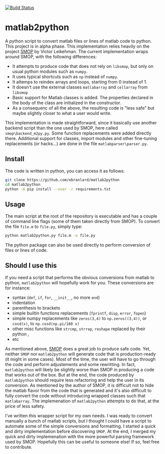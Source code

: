 [![Build Status](https://travis-ci.org/ebranlard/matalb2python.svg?branch=master)](https://travis-ci.org/ebranlard/matlab2python)

# matlab2python

A python script to convert matlab files or lines of matlab code to python. This project is in alpha phase. 
This implementation relies heavily on the project [SMOP](http://github.com/victorlei/smop/) by Victor Leikehman. 
The current implementation wraps around SMOP, with the following differences: 

- It attempts to produce code that does not rely on `libsmop`, but only on usual python modules such as `numpy`.
- It uses typical shortcuts such as `np` instead of `numpy`.
- It attemps to reindex arrays and loops, starting from 0 instead of 1.
- It doesn't use the external classes `matlabarray` and `cellarray` from `libsmop`
- Basic support for Matlab classes is added. The properties declared in the body of the class are initialized in the constructor.
- As a consequenc of all the above, the resulting code is "less safe" but maybe slightly closer to what a user would write.

This implementation is made straightforward, since it basically use another backend script than the one used by SMOP, here called `smop\backend_m2py.py`. 
Some function replacements were added directly there. 
Additional support for classes, import modules and other fine-tuning replacements (or hacks...) are done in the file `matlabparser\parser.py`.


## Install
The code is written in python, you can access it as follows:
```bash
git clone https://github.com/ebranlard/matlab2python
cd matlab2python
python -m pip install --user -r requirements.txt
```

## Usage
The main script at the root of the repository is executable and has a couple of command line flags (some of them taken directly from SMOP). 
To convert the file `file.m` to `file.py`, simply type:
```bash
python matlab2python.py file.m -o file.py
```
The python package can also be used directly to perform conversion of files or lines of code.


## Should I use this

If you need a script that performs the obvious conversions from matlab to python, `matlab2python` will hopefully work for you.
These conversions are for instance: 

- syntax (`def`, `if`, `for`, `__init__`, no more `end`)
- indentation
- parenthesis to brackets
- simple builtin functions replacements (`fprintf`, `disp`, `error`, `fopen`)
- simple numpy replacements like `zeros(3,4)` to `np.zeros((3,4))`, or `cosd(x)`, to `np.cosd(np.pi/180 x)`
- other misc functions like `strcmp`, `strrep`, `reshape` replaced by their python , 
- etc

As mentioned above, [SMOP](http://github.com/victorlei/smop/) does a great job to produce safe code.
Yet, neither `SMOP` nor `matlab2python` will generate code that is production-ready (it might in some cases). 
Most of the time, the user will have to go through the code and perform adjustements and some rewritting. 
In fact, `matlab2python` will likely be slightly worse than SMOP in producing a code that works out of the box.
But at the end, the code produced by `matlab2python` should require less refactoring and help the user in its conversion.
As mentioned by the author of SMOP, it is difficult not to hide the matlab flavor from the code that is generated and it's also difficult to fully convert the code without introducing wrapped classes such that `matlabarray`. The implemenation of `matlab2python` attempts to do that, at the price of less safety.

I've written this wrapper script for my own needs. I was ready to convert manually a bunch of matlab scripts, but I thought I could have a script to automate some of the simple conversions and formatting. I started a quick and dirty implementation before discovering `SMOP`. At the end, I merged my quick and dirty implemenation with the more powerful parsing framework used by SMOP. Hopefully this can be useful to someone else! If so, feel free to contribute. 


